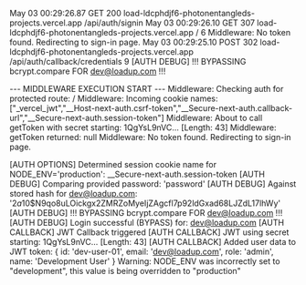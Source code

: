 
May 03 00:29:26.87
GET
200
load-ldcphdjf6-photonentangleds-projects.vercel.app
/api/auth/signin
May 03 00:29:26.10
GET
307
load-ldcphdjf6-photonentangleds-projects.vercel.app
/
6
Middleware: No token found. Redirecting to sign-in page.
May 03 00:29:25.10
POST
302
load-ldcphdjf6-photonentangleds-projects.vercel.app
/api/auth/callback/credentials
9
[AUTH DEBUG] !!! BYPASSING bcrypt.compare FOR dev@loadup.com !!!





--- MIDDLEWARE EXECUTION START ---
Middleware: Checking auth for protected route: /
Middleware: Incoming cookie names: ["_vercel_jwt","__Host-next-auth.csrf-token","__Secure-next-auth.callback-url","__Secure-next-auth.session-token"]
Middleware: About to call getToken with secret starting: 1QgYsL9nVC... [Length: 43]
Middleware: getToken returned: null
Middleware: No token found. Redirecting to sign-in page.




[AUTH OPTIONS] Determined session cookie name for NODE_ENV='production': __Secure-next-auth.session-token
[AUTH DEBUG] Comparing provided password: 'password'
[AUTH DEBUG] Against stored hash for dev@loadup.com: '$2a$10$N9qo8uLOickgx2ZMRZoMyeIjZAgcfl7p92ldGxad68LJZdL17lhWy'
[AUTH DEBUG] !!! BYPASSING bcrypt.compare FOR dev@loadup.com !!!
[AUTH DEBUG] Login successful (BYPASS) for: dev@loadup.com
[AUTH CALLBACK] JWT Callback triggered
[AUTH CALLBACK] JWT using secret starting: 1QgYsL9nVC... [Length: 43]
[AUTH CALLBACK] Added user data to JWT token: {
  id: 'dev-user-01',
  email: 'dev@loadup.com',
  role: 'admin',
  name: 'Development User'
}
Warning: NODE_ENV was incorrectly set to "development", this value is being overridden to "production"